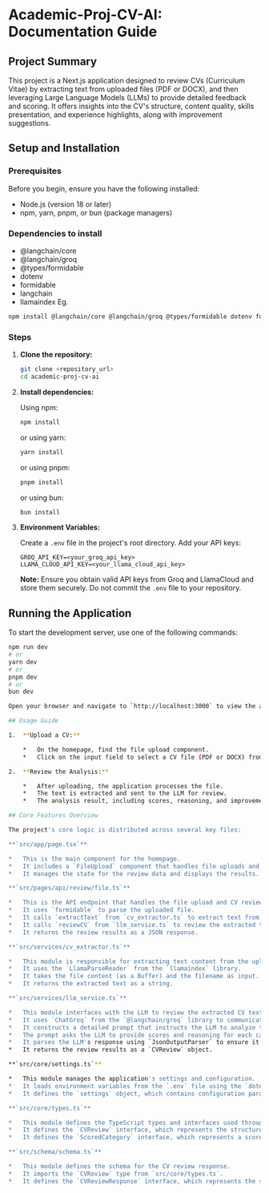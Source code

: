 # Academic-Proj-CV-AI: Documentation Guide

## Project Summary

This project is a Next.js application designed to review CVs (Curriculum Vitae) by extracting text from uploaded files (PDF or DOCX), and then leveraging Large Language Models (LLMs) to provide detailed feedback and scoring. It offers insights into the CV's structure, content quality, skills presentation, and experience highlights, along with improvement suggestions.

## Setup and Installation

### Prerequisites

Before you begin, ensure you have the following installed:

-   Node.js (version 18 or later)
-   npm, yarn, pnpm, or bun (package managers)

### Dependencies to install
- @langchain/core
- @langchain/groq
- @types/formidable
- dotenv
- formidable
- langchain
- llamaindex
Eg.
```bash
npm install @langchain/core @langchain/groq @types/formidable dotenv formidable langchain llamaindex
```

### Steps

1.  **Clone the repository:**

    ```bash
    git clone <repository_url>
    cd academic-proj-cv-ai
    ```

2.  **Install dependencies:**

    Using npm:

    ```bash
    npm install
    ```

    or using yarn:

    ```bash
    yarn install
    ```

    or using pnpm:

    ```bash
    pnpm install
    ```

    or using bun:

    ```bash
    bun install
    ```

3.  **Environment Variables:**

    Create a `.env` file in the project's root directory. Add your API keys:

    ```
    GROQ_API_KEY=<your_groq_api_key>
    LLAMA_CLOUD_API_KEY=<your_llama_cloud_api_key>
    ```

    **Note:** Ensure you obtain valid API keys from Groq and LlamaCloud and store them securely. Do not commit the `.env` file to your repository.

## Running the Application

To start the development server, use one of the following commands:

```bash
npm run dev
# or
yarn dev
# or
pnpm dev
# or
bun dev

Open your browser and navigate to `http://localhost:3000` to view the application.

## Usage Guide

1.  **Upload a CV:**

    *   On the homepage, find the file upload component.
    *   Click on the input field to select a CV file (PDF or DOCX) from your local machine.

2.  **Review the Analysis:**

    *   After uploading, the application processes the file.
    *   The text is extracted and sent to the LLM for review.
    *   The analysis result, including scores, reasoning, and improvement suggestions, will be displayed.

## Core Features Overview

The project's core logic is distributed across several key files:

**`src/app/page.tsx`**

*   This is the main component for the homepage.
*   It includes a `FileUpload` component that handles file uploads and calls the review API.
*   It manages the state for the review data and displays the results.

**`src/pages/api/review/file.ts`**

*   This is the API endpoint that handles the file upload and CV review process.
*   It uses `formidable` to parse the uploaded file.
*   It calls `extractText` from `cv_extractor.ts` to extract text from the file.
*   It calls `reviewCV` from `llm_service.ts` to review the extracted text using an LLM.
*   It returns the review results as a JSON response.

**`src/services/cv_extractor.ts`**

*   This module is responsible for extracting text content from the uploaded CV file.
*   It uses the `LlamaParseReader` from the `llamaindex` library.
*   It takes the file content (as a Buffer) and the filename as input.
*   It returns the extracted text as a string.

**`src/services/llm_service.ts`**

*   This module interfaces with the LLM to review the extracted CV text.
*   It uses `ChatGroq` from the `@langchain/groq` library to communicate with the Groq API.
*   It constructs a detailed prompt that instructs the LLM to analyze the CV based on several criteria such as overall structure, content quality, skills presentation, and experience highlights.
*   The prompt asks the LLM to provide scores and reasoning for each category, along with specific improvement suggestions.
*   It parses the LLM's response using `JsonOutputParser` to ensure it conforms to a predefined JSON schema (`CVReview`).
*   It returns the review results as a `CVReview` object.

**`src/core/settings.ts`**

*   This module manages the application's settings and configuration.
*   It loads environment variables from the `.env` file using the `dotenv` package.
*   It defines the `settings` object, which contains configuration parameters such as API keys, the LLM model to use, temperature, and maximum tokens.

**`src/core/types.ts`**

*   This module defines the TypeScript types and interfaces used throughout the application.
*   It defines the `CVReview` interface, which represents the structure of the CV review data, including scores, reasoning, and improvement suggestions.
*   It defines the `ScoredCategory` interface, which represents a scored category with a score and reasoning.

**`src/schema/schema.ts`**

*   This module defines the schema for the CV review response.
*   It imports the `CVReview` type from `src/core/types.ts`.
*   It defines the `CVReviewResponse` interface, which represents the structure of the API response.
